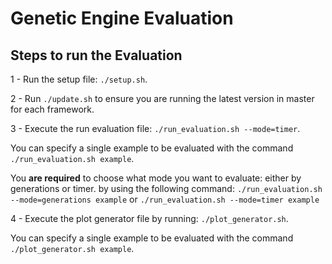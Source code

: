 # Genetic Engine Evaluation
## Steps to run the Evaluation

1 - Run the setup file: ``./setup.sh``.

2 - Run ``./update.sh`` to ensure you are running the latest version in master for each framework.

3 - Execute the run evaluation file: ``./run_evaluation.sh --mode=timer``. 

You can specify a single example to be evaluated with the command ``./run_evaluation.sh example``.

You **are required** to choose what mode you want to evaluate: either by generations or timer. by using the following command:
``./run_evaluation.sh --mode=generations example`` or ``./run_evaluation.sh --mode=timer example`` 

4 - Execute the plot generator file by running: ``./plot_generator.sh``. 

You can specify a single example to be evaluated with the command ``./plot_generator.sh example``.
